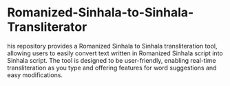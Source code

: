 # Romanized-Sinhala-to-Sinhala-Transliterator
his repository provides a Romanized Sinhala to Sinhala transliteration tool, allowing users to easily convert text written in Romanized Sinhala script into Sinhala script. The tool is designed to be user-friendly, enabling real-time transliteration as you type and offering features for word suggestions and easy modifications.
